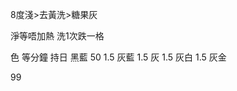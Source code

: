 8度淺>去黃洗>糖果灰

淨等唔加熱
洗1次跌一格

色 等分鐘 持日
黑藍 50     1.5
灰藍           1.5
灰               1.5
灰白           1.5
灰金

99

